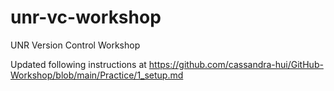 # unr-vc-workshop
UNR Version Control Workshop

Updated following instructions at https://github.com/cassandra-hui/GitHub-Workshop/blob/main/Practice/1_setup.md
